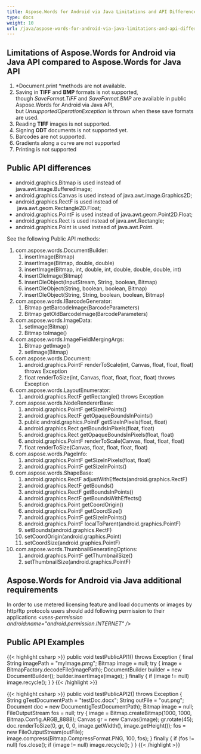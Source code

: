 ```yaml
---
title: Aspose.Words for Android via Java Limitations and API Differences
type: docs
weight: 10
url: /java/aspose-words-for-android-via-java-limitations-and-api-differences/
---
```


## **Limitations of Aspose.Words for Android via Java API compared to Aspose.Words for Java API**
1. *Document.print *methods are not available.
1. Saving in **TIFF** and **BMP** formats is not supported, though *SaveFormat.TIFF* and *SaveFormat.BMP* are available in public Aspose.Words for Android via Java API, but *UnsupportedOperationException* is thrown when these save formats are used.
1. Reading **TIFF** images is not supported.
1. Signing **ODT** documents is not supported yet.
1. Barcodes are not supported.
1. Gradients along a curve are not supported
1. Printing is not supported
## **Public API differences**
- android.graphics.Bitmap is used instead of java.awt.image.BufferedImage;
- android.graphics.Canvas is used instead of java.awt.image.Graphics2D;
- android.graphics.RectF is used instead of  java.awt.geom.Rectangle2D.Float;
- android.graphics.PointF is used instead of java.awt.geom.Point2D.Float;
- android.graphics.Rect is used instead of java.awt.Rectangle;
- android.graphics.Point is used instead of java.awt.Point.

See the following Public API methods:

1. com.aspose.words.DocumentBuilder:
   1. insertImage(Bitmap)
   1. insertImage(Bitmap, double, double)
   1. insertImage(Bitmap, int, double, int, double, double, double, int)
   1. insertOleImage(Bitmap)
   1. insertOleObject(InputStream, String, boolean, Bitmap)
   1. insertOleObject(String, boolean, boolean, Bitmap)
   1. insertOleObject(String, String, boolean, boolean, Bitmap)
1. com.aspose.words.IBarcodeGenerator:
   1. Bitmap getBarcodeImage(BarcodeParameters)
   1. Bitmap getOldBarcodeImage(BarcodeParameters)
1. com.aspose.words.ImageData:
   1. setImage(Bitmap)
   1. Bitmap toImage()
1. com.aspose.words.ImageFieldMergingArgs:
   1. Bitmap getImage()
   1. setImage(Bitmap)
1. com.aspose.words.Document:
   1. android.graphics.PointF renderToScale(int, Canvas, float, float, float) throws Exception
   1. float renderToSize(int, Canvas, float, float, float, float) throws Exception
1. com.aspose.words.LayoutEnumerator:
   1. android.graphics.RectF getRectangle() throws Exception
1. com.aspose.words.NodeRendererBase:
   1. android.graphics.PointF getSizeInPoints()
   1. android.graphics.RectF getOpaqueBoundsInPoints()
   1. public android.graphics.PointF getSizeInPixels(float, float)
   1. android.graphics.Rect getBoundsInPixels(float, float)
   1. android.graphics.Rect getOpaqueBoundsInPixels(float, float)
   1. android.graphics.PointF renderToScale(Canvas, float, float, float)
   1. float renderToSize(Canvas, float, float, float, float)
1. com.aspose.words.PageInfo:
   1. android.graphics.PointF getSizeInPixels(float, float)
   1. android.graphics.PointF getSizeInPoints()
1. com.aspose.words.ShapeBase:
   1. android.graphics.RectF adjustWithEffects(android.graphics.RectF)
   1. android.graphics.RectF getBounds() 
   1. android.graphics.RectF getBoundsInPoints() 
   1. android.graphics.RectF getBoundsWithEffects()
   1. android.graphics.Point getCoordOrigin()
   1. android.graphics.PointF getCoordSize() 
   1. android.graphics.PointF getSizeInPoints()
   1. android.graphics.PointF localToParent(android.graphics.PointF)
   1. setBounds(android.graphics.RectF) 
   1. setCoordOrigin(android.graphics.Point)
   1. setCoordSize(android.graphics.PointF)
1. com.aspose.words.ThumbnailGeneratingOptions:
   1. android.graphics.PointF getThumbnailSize()
   1. setThumbnailSize(android.graphics.PointF)
## **Aspose.Words for Android via Java additional requirements**
In order to use metered licensing feature and load documents or images by http/ftp protocols users should add following permission to their applications
*&lt;uses-permission android:name="android.permission.INTERNET" /&gt;*
## **Public API Examples**
{{< highlight csharp >}}
public void testPublicAPI1() throws Exception
    {
        final String imagePath = "myImage.pmg";
        Bitmap image = null;
        try
        {
            image = BitmapFactory.decodeFile(imagePath);
            DocumentBuilder builder = new DocumentBuilder();
            builder.insertImage(image);
        }
        finally
        {
            if (image != null)
                image.recycle();
        }
    }
{{< /highlight >}}

{{< highlight csharp >}}
public void testPublicAPI2() throws Exception
    {
        String gTestDocumentPath = "testDoc.docx";
        String outFile = "out.png";
        Document doc = new Document(gTestDocumentPath);
        Bitmap image = null;
        FileOutputStream fos = null;
        try
        {
            image = Bitmap.createBitmap(1000, 1000, Bitmap.Config.ARGB_8888);
            Canvas gr = new Canvas(image);
            gr.rotate(45);
            doc.renderToSize(0, gr, 0, 0, image.getWidth(), image.getHeight());
            fos = new FileOutputStream(outFile);
            image.compress(Bitmap.CompressFormat.PNG, 100, fos);
        }
        finally
        {
            if (fos != null)
                fos.close();
            if (image != null)
                image.recycle();
        }
    }
{{< /highlight >}}
